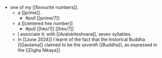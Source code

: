 - one of my [[favourite numbers]].
  - a [[prime]].
    - #pull [[prime/7]]
  - a [[centered hex number]]
    - #pull [[hex/1]] [[hex/7]]
  - I associate it: with [[Avalokiteshvara]], seven syllables.
  - In [[June 2024]] I learnt of the fact that the historical Buddha [[Gautama]] claimed to be the *seventh* [[Buddha]], as expressed in the [[Digha Nikaya]].
